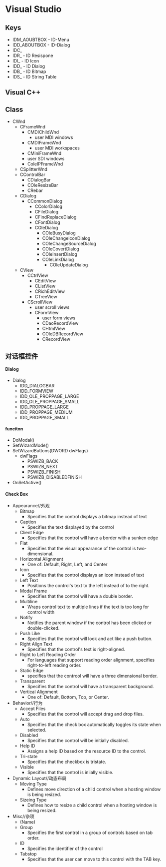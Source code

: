 # Visual Studio

## Keys 

* IDM_AOUBTBOX - ID-Menu
* IDD_ABOUTBOX - ID-Dialog
* IDC_
* IDR_  - ID Resispone
* IDI_  - ID Icon
* IDD_  - ID Dialog
* IDB_  - ID Bitmap
* IDS_  - ID String Table


## Visual C++


## Class

* CWnd
    * CFrameWnd
        * CMDIChildWnd
            * user MDI windows
        * CMDIFrameWnd
            * user MDI workspaces
        * CMiniFrameWnd
        * user SDI windows
        * ColeIPFrameWnd
    * CSplitterWnd
    * CControlBar
        * CDialogBar
        * COleResizeBar
        * CRebar
    * CDialog
        * CCommonDialog
            * CColorDialog
            * CFileDialog
            * CFindReplaceDialog
            * CFontDialog
            * COleDialog
                * COleBusyDialog
                * COleChangeIconDialog
                * COleChangeSourceDialog
                * COleCovertDialog
                * COleInsertDialog
                * COleLinkDialog
                    * COleUpdateDialog
    * CView
        * CCtrlView
            * CEditView
            * CListView
            * CRichEditView
            * CTreeView
        * CScrollView
            * user scroll views
            * CFormView
                * user form views
                * CDaoRecordView
                * CHtmlView
                * COleDBRecordView
                * CRecordView

## 对话框控件

#### Dialog

* Dialog
    * IDD_DIALOGBAR
    * IDD_FORMVIEW
    * IDD_OLE_PROPPAGE_LARGE
    * IDD_OLE_PROPPAGE_SMALL
    * IDD_PROPPAGE_LARGE
    * IDD_PROPPAGE_MEDIUM
    * IDD_PROPPAGE_SMALL

#### funciton

* DoModal()
* SetWizardMode()
* SetWizardButtons(DWORD dwFlags)
    * dwFlags
        - PSWIZB_BACK
        - PSWIZB_NEXT
        - PSWIZB_FINISH
        - PSWIZB_DISABLEDFINISH
* OnSetActive()

#### Check Box

* Appearance//外观
    * Bitmap
        - Specifies that the control displays a bitmap instead of text
    * Caption
        - Specifies the text displayed by the control
    * Client Edge
        - Specifies that the control will have a border with a sunken edge
    * Flat
        - Specifies that the visual appearance of the control is two-dimensional.
    * Horizontal Alignment
        - One of: Default, Right, Left, and Center
    * Icon
        - Specifies that the control displays an icon instead of text
    * Left Text
        - Positions the control's text to the left instead of to the right.
    * Modal Frame
        - Specifies that the control will have a double border.
    * Multiline
        - Wraps control text to multiple lines if the text is too long for control width
    * Notify
        - Notifies the parent window if the control has been clicked or double-clicked.
    * Push Like
        - Specifies that the control will look and act like a push button.
    * Right Align Text
        - Specifies that the control's text is right-aligned.
    * Right to Left Reading Order
        - For languages that support reading order alignment, specifies right-to-left reading order.
    * Static Edge
        - specifies that the controol will have a three dimensional border.
    * Transparent
        - Specifies that the control will have a transparent background.
    * Vertical Alignment
        - One of: Default, Bottom, Top, or Center.
* Behavior//行为
    * Accept Files
        - Specifies that the control will accept drag and drop files.
    * Auto
        - Specifies that the check box automatically toggles its state when selected.
    * Disabled
        - Specifies that the control will be initially disabled.
    * Help ID
        - Assigns a help ID based on the resource ID to the control.
    * Tri-state
        - Specifies that the checkbox is tristate.
    * Visible
        - Specifies that the control is iniially visible.
* Dynamic Layout//动态布局
    * Moving Type
        - Defines move direction of a child control when a hosting window is being resized.
    * Sizeing Type
        - Defines how to resize a child control when a hosting window is being resized.
* Misc//杂项
    * (Name)
    * Group
        - Specifies the first control in a group of controls based on tab order.
    * ID
        - Specifies the identifier of the control
    * Tabstop
        - Specifies that the user can move to this control with the TAB key.

